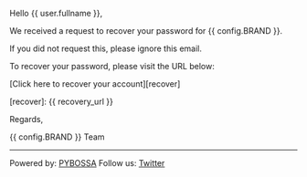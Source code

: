 Hello {{ user.fullname }},

We received a request to recover your password for {{ config.BRAND }}.

If you did not request this, please ignore this email.

To recover your password, please visit the URL below:

[Click here to recover your account][recover]

[recover]: {{ recovery_url }}

Regards,

{{ config.BRAND }} Team

***
Powered by: [PYBOSSA](http://pybossa.com)
Follow us: [Twitter](http://twitter.com/pybossa)
